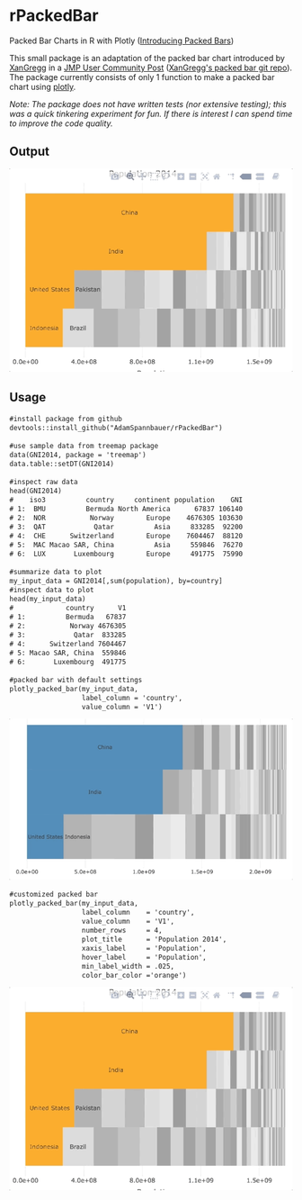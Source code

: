 # rPackedBar
Packed Bar Charts in R with Plotly ([Introducing Packed Bars](https://community.jmp.com/t5/JMP-Blog/Introducing-packed-bars-a-new-chart-form/ba-p/39972))

This small package is an adaptation of the packed bar chart introduced by [XanGregg](https://twitter.com/xangregg) in a [JMP User Community Post](https://community.jmp.com/t5/JMP-Blog/Introducing-packed-bars-a-new-chart-form/ba-p/39972) ([XanGregg's packed bar git repo](https://github.com/xangregg/packedbars)).  The package currently consists of only 1 function to make a packed bar chart using [plotly](https://cran.r-project.org/package=plotly).

*Note: The package does not have written tests (nor extensive testing); this was a quick tinkering experiment for fun.  If there is interest I can spend time to improve the code quality.*

## Output

![](custom_pack_bar.gif)

## Usage

    #install package from github
    devtools::install_github("AdamSpannbauer/rPackedBar")

    #use sample data from treemap package
    data(GNI2014, package = 'treemap')
    data.table::setDT(GNI2014)

    #inspect raw data
    head(GNI2014)
    #    iso3          country     continent population    GNI
    # 1:  BMU          Bermuda North America      67837 106140
    # 2:  NOR           Norway        Europe    4676305 103630
    # 3:  QAT            Qatar          Asia     833285  92200
    # 4:  CHE      Switzerland        Europe    7604467  88120
    # 5:  MAC Macao SAR, China          Asia     559846  76270
    # 6:  LUX       Luxembourg        Europe     491775  75990

    #summarize data to plot
    my_input_data = GNI2014[,sum(population), by=country]
    #inspect data to plot
    head(my_input_data)
    #             country      V1
    # 1:          Bermuda   67837
    # 2:           Norway 4676305
    # 3:            Qatar  833285
    # 4:      Switzerland 7604467
    # 5: Macao SAR, China  559846
    # 6:       Luxembourg  491775

    #packed bar with default settings
    plotly_packed_bar(my_input_data,
                      label_column = 'country',
                      value_column = 'V1')
                      
![](default_pack_bar.gif)

    #customized packed bar
    plotly_packed_bar(my_input_data,
                      label_column    = 'country',
                      value_column    = 'V1',
                      number_rows     = 4,
                      plot_title      = 'Population 2014',
                      xaxis_label     = 'Population',
                      hover_label     = 'Population',
                      min_label_width = .025,
                      color_bar_color ='orange')
                      
![](custom_pack_bar.gif)



